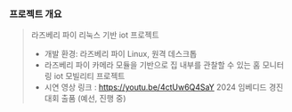 ### 프로젝트 개요

> 라즈베리 파이 리눅스 기반 iot 프로젝트
> 
> - 개발 환경: 라즈베리 파이 Linux, 원격 데스크톱
> - 라즈베리 파이 카메라 모듈을 기반으로 집 내부를 관찰할 수 있는 홈 모니터링 iot 모빌리티 프로젝트
> - 시연 영상 링크 : https://youtu.be/4ctUw6Q4SaY
2024 임베디드 경진대회 출품 (예선, 진행 중)
